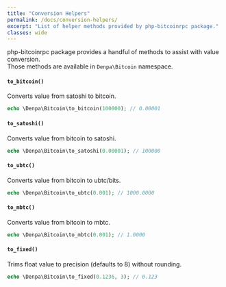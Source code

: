 ```yaml
---
title: "Conversion Helpers"
permalink: /docs/conversion-helpers/
excerpt: "List of helper methods provided by php-bitcoinrpc package."
classes: wide
---
```

php-bitcoinrpc package provides a handful of methods to assist with value conversion.  
Those methods are available in `Denpa\Bitcoin` namespace.

#### `to_bitcoin()`

Converts value from satoshi to bitcoin.
```php
echo \Denpa\Bitcoin\to_bitcoin(100000); // 0.00001
```

#### `to_satoshi()`

Converts value from bitcoin to satoshi.
```php
echo \Denpa\Bitcoin\to_satoshi(0.00001); // 100000
```

#### `to_ubtc()`
Converts value from bitcoin to ubtc/bits.
```php
echo \Denpa\Bitcoin\to_ubtc(0.001); // 1000.0000
```

#### `to_mbtc()`
Converts value from bitcoin to mbtc.
```php
echo \Denpa\Bitcoin\to_mbtc(0.001); // 1.0000
```

#### `to_fixed()`

Trims float value to precision (defaults to 8) without rounding.
```php
echo \Denpa\Bitcoin\to_fixed(0.1236, 3); // 0.123
```
